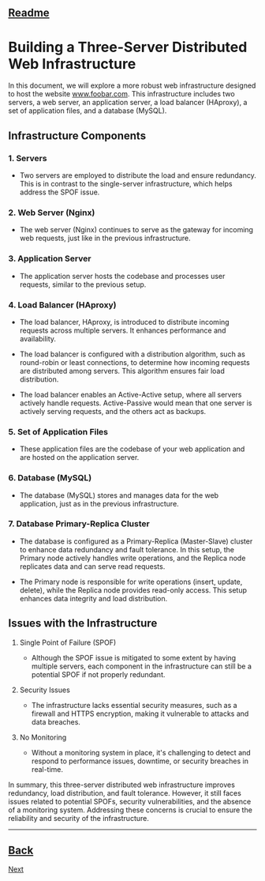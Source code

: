 [Readme](TASKS.md)
-----


# Building a Three-Server Distributed Web Infrastructure

In this document, we will explore a more robust web infrastructure designed to host the website www.foobar.com. This infrastructure includes two servers, a web server, an application server, a load balancer (HAproxy), a set of application files, and a database (MySQL).

## Infrastructure Components

### 1. Servers

   - Two servers are employed to distribute the load and ensure redundancy. This is in contrast to the single-server infrastructure, which helps address the SPOF issue.
   
### 2. Web Server (Nginx)

   - The web server (Nginx) continues to serve as the gateway for incoming web requests, just like in the previous infrastructure.

### 3. Application Server

   - The application server hosts the codebase and processes user requests, similar to the previous setup.

### 4. Load Balancer (HAproxy)

   - The load balancer, HAproxy, is introduced to distribute incoming requests across multiple servers. It enhances performance and availability.

   - The load balancer is configured with a distribution algorithm, such as round-robin or least connections, to determine how incoming requests are distributed among servers. This algorithm ensures fair load distribution.

   - The load balancer enables an Active-Active setup, where all servers actively handle requests. Active-Passive would mean that one server is actively serving requests, and the others act as backups.

### 5. Set of Application Files

   - These application files are the codebase of your web application and are hosted on the application server.

### 6. Database (MySQL)

   - The database (MySQL) stores and manages data for the web application, just as in the previous infrastructure.

### 7. Database Primary-Replica Cluster

   - The database is configured as a Primary-Replica (Master-Slave) cluster to enhance data redundancy and fault tolerance. In this setup, the Primary node actively handles write operations, and the Replica node replicates data and can serve read requests.

   - The Primary node is responsible for write operations (insert, update, delete), while the Replica node provides read-only access. This setup enhances data integrity and load distribution.

## Issues with the Infrastructure

1. Single Point of Failure (SPOF)

   - Although the SPOF issue is mitigated to some extent by having multiple servers, each component in the infrastructure can still be a potential SPOF if not properly redundant.

2. Security Issues

   - The infrastructure lacks essential security measures, such as a firewall and HTTPS encryption, making it vulnerable to attacks and data breaches.

3. No Monitoring

   - Without a monitoring system in place, it's challenging to detect and respond to performance issues, downtime, or security breaches in real-time.

In summary, this three-server distributed web infrastructure improves redundancy, load distribution, and fault tolerance. However, it still faces issues related to potential SPOFs, security vulnerabilities, and the absence of a monitoring system. Addressing these concerns is crucial to ensure the reliability and security of the infrastructure.




------
[Back](0-simple_web_stack.md)
------
[Next](2-secured_and_monitored_web_infrastructure.md)
